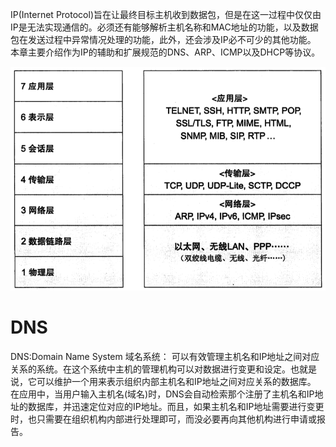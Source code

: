 IP(Internet Protocol)旨在让最终目标主机收到数据包，但是在这一过程中仅仅由IP是无法实现通信的。必须还有能够解析主机名称和MAC地址的功能，以及数据包在发送过程中异常情况处理的功能，此外，还会涉及IP必不可少的其他功能。  
本章主要介绍作为IP的辅助和扩展规范的DNS、ARP、ICMP以及DHCP等协议。

![](https://raw.githubusercontent.com/JerryIreya/Image/master/ISO%E4%B8%83%E5%B1%82%E6%A8%A1%E5%9E%8B.png)

# DNS

DNS:Domain Name System 域名系统： 可以有效管理主机名和IP地址之间对应关系的系统。在这个系统中主机的管理机构可以对数据进行变更和设定。也就是说，它可以维护一个用来表示组织内部主机名和IP地址之间对应关系的数据库。  
在应用中，当用户输入主机名(域名)时，DNS会自动检索那个注册了主机名和IP地址的数据库，并迅速定位对应的IP地址。而且，如果主机名和IP地址需要进行变更时，也只需要在组织机构内部进行处理即可，而没必要再向其他机构进行申请或报告。
